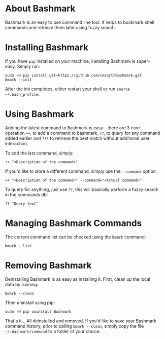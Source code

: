 # About Bashmark

Bashmark is an easy to use command line tool. It helps to bookmark shell commands and retrieve them later using fuzzy search.

# Installing Bashmark

If you have `pip` installed on your machine, installing Bashmark is super-easy. Simply run:

```
sudo -H pip install git+https://github.com/cmsqrt/Bashmark.git
bmark --init
``` 

After the init completes, either restart your shell or run `source ~/.bash_profile`.

# Using Bashmark

Adding the latest command to Bashmark is easy - there are 3 core operation `++`, to add a command to bashmark, `??`, to query for any command added earlier and `??!` to retrieve the best match without additional user interaction.

To add the last command, simply:

```
++ "<Description of the command>"
```

If you'd like to store a different command, simply use the `--command` option:

```
++ "<Description of the command>" --command="<Actual command>"
```

To query for anything, just use `??`, this will basically perform a fuzzy search in the commands db:

```
?? "Query text"
```

# Managing Bashmark Commands

The current command list can be checked using the `bmark` command:

```
bmark --list
```

# Removing Bashmark

Deinstalling Bashmark is as easy as installing it. First, clean up the local data by running:

```
bmark --clean
```

Then uninstall using pip:

```
sudo -H pip uninstall Bashmark
```

That's it... All deinstalled and removed. If you'd like to save your Bashmark command history, prior to calling `bmark --clean`, simply copy the file  `~/.bashmark/command` to a folder of your choice.


